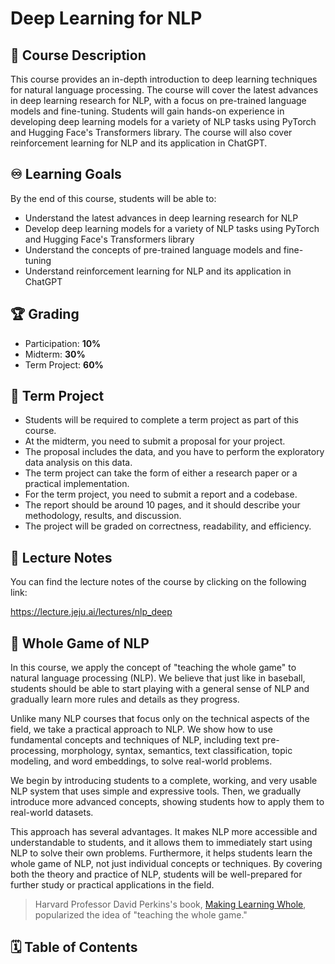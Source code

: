 # Deep Learning for NLP

## 📜 Course Description

This course provides an in-depth introduction to deep learning techniques for natural language processing. The course will cover the latest advances in deep learning research for NLP, with a focus on pre-trained language models and fine-tuning. Students will gain hands-on experience in developing deep learning models for a variety of NLP tasks using PyTorch and Hugging Face's Transformers library. The course will also cover reinforcement learning for NLP and its application in ChatGPT.

## ♾️ Learning Goals

By the end of this course, students will be able to:

- Understand the latest advances in deep learning research for NLP
- Develop deep learning models for a variety of NLP tasks using PyTorch and Hugging Face's Transformers library
- Understand the concepts of pre-trained language models and fine-tuning
- Understand reinforcement learning for NLP and its application in ChatGPT

## 🏆 Grading

- Participation: **10%**
- Midterm: **30%**
- Term Project: **60%**

## 🧠 Term Project

- Students will be required to complete a term project as part of this course.
- At the midterm, you need to submit a proposal for your project.
- The proposal includes the data, and you have to perform the exploratory data analysis on this data.
- The term project can take the form of either a research paper or a practical implementation.
- For the term project, you need to submit a report and a codebase.
- The report should be around 10 pages, and it should describe your methodology, results, and discussion.
- The project will be graded on correctness, readability, and efficiency.

## 📒 Lecture Notes

You can find the lecture notes of the course by clicking on the following link:

https://lecture.jeju.ai/lectures/nlp_deep

## 🎲 Whole Game of NLP

In this course, we apply the concept of "teaching the whole game" to natural language processing (NLP). We believe that just like in baseball, students should be able to start playing with a general sense of NLP and gradually learn more rules and details as they progress.

Unlike many NLP courses that focus only on the technical aspects of the field, we take a practical approach to NLP. We show how to use fundamental concepts and techniques of NLP, including text pre-processing, morphology, syntax, semantics, text classification, topic modeling, and word embeddings, to solve real-world problems.

We begin by introducing students to a complete, working, and very usable NLP system that uses simple and expressive tools. Then, we gradually introduce more advanced concepts, showing students how to apply them to real-world datasets.

This approach has several advantages. It makes NLP more accessible and understandable to students, and it allows them to immediately start using NLP to solve their own problems. Furthermore, it helps students learn the whole game of NLP, not just individual concepts or techniques. By covering both the theory and practice of NLP, students will be well-prepared for further study or practical applications in the field.

> Harvard Professor David Perkins's book, [Making Learning Whole](https://www.amazon.com/Making-Learning-Whole-Principles-Transform/dp/0470633719), popularized the idea of "teaching the whole game."

## 🗓️ Table of Contents

```{tableofcontents}

```
